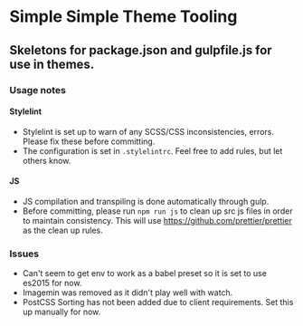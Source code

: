 # Simple Simple Theme Tooling

## Skeletons for package.json and gulpfile.js for use in themes.

### Usage notes

#### Stylelint

- Stylelint is set up to warn of any SCSS/CSS inconsistencies, errors. Please fix these before committing.
- The configuration is set in `.stylelintrc`. Feel free to add rules, but let others know.

#### JS

- JS compilation and transpiling is done automatically through gulp.
- Before committing, please run `npm run js` to clean up src js files in order to maintain consistency. This will use https://github.com/prettier/prettier as the clean up rules.

### Issues

- Can't seem to get env to work as a babel preset so it is set to use es2015 for now.
- Imagemin was removed as it didn't play well with watch.
- PostCSS Sorting has not been added due to client requirements. Set this up manually for now.